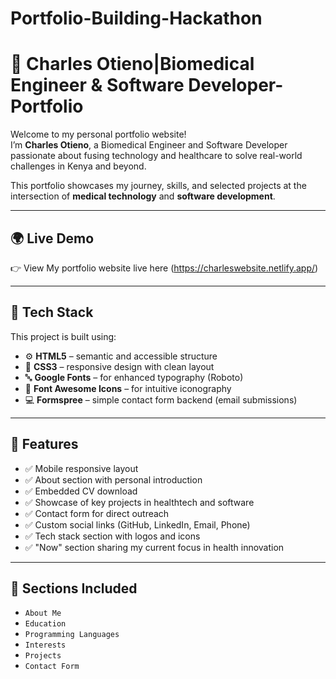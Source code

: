 # Portfolio-Building-Hackathon

# 💼 Charles Otieno|Biomedical Engineer & Software Developer-Portfolio

Welcome to my personal portfolio website!  
I’m **Charles Otieno**, a Biomedical Engineer and Software Developer passionate about fusing technology and healthcare to solve real-world challenges in Kenya and beyond.  

This portfolio showcases my journey, skills, and selected projects at the intersection of **medical technology** and **software development**.

---

## 🌍 Live Demo
👉 View My portfolio website live here (https://charleswebsite.netlify.app/)

---

## 🧰 Tech Stack

This project is built using:

- ⚙️ **HTML5** – semantic and accessible structure  
- 🎨 **CSS3** – responsive design with clean layout  
- 🔤 **Google Fonts** – for enhanced typography (Roboto)  
- 🧩 **Font Awesome Icons** – for intuitive iconography  
- 💻 **Formspree** – simple contact form backend (email submissions)

---

## 🔧 Features

- ✅ Mobile responsive layout
- ✅ About section with personal introduction
- ✅ Embedded CV download
- ✅ Showcase of key projects in healthtech and software
- ✅ Contact form for direct outreach
- ✅ Custom social links (GitHub, LinkedIn, Email, Phone)
- ✅ Tech stack section with logos and icons
- ✅ "Now" section sharing my current focus in health innovation

---

## 📌 Sections Included

- `About Me`  
- `Education`  
- `Programming Languages`  
- `Interests`  
- `Projects`  
- `Contact Form`  

